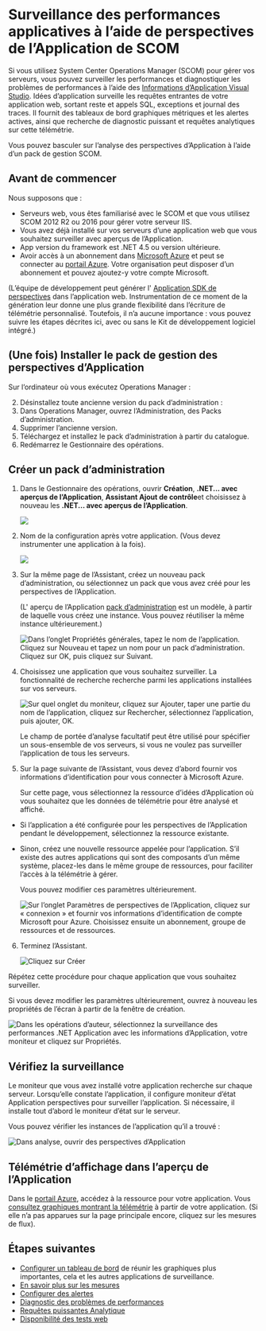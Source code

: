 <properties 
    pageTitle="Intégration de SCOM avec les perspectives d’Application | Microsoft Azure" 
    description="Si vous êtes un utilisateur SCOM, surveiller les performances et diagnostiquer les problèmes avec les perspectives de l’Application. Les tableaux de bord complets, alertes actives, puissants outils de diagnostic et des requêtes d’analyse." 
    services="application-insights" 
    documentationCenter=""
    authors="alancameronwills" 
    manager="douge"/>

<tags 
    ms.service="application-insights" 
    ms.workload="tbd" 
    ms.tgt_pltfrm="ibiza" 
    ms.devlang="na" 
    ms.topic="article" 
    ms.date="08/12/2016" 
    ms.author="awills"/>
 
# <a name="application-performance-monitoring-using-application-insights-for-scom"></a>Surveillance des performances applicatives à l’aide de perspectives de l’Application de SCOM

Si vous utilisez System Center Operations Manager (SCOM) pour gérer vos serveurs, vous pouvez surveiller les performances et diagnostiquer les problèmes de performances à l’aide des [Informations d’Application Visual Studio](app-insights-asp-net.md). Idées d’application surveille les requêtes entrantes de votre application web, sortant reste et appels SQL, exceptions et journal des traces. Il fournit des tableaux de bord graphiques métriques et les alertes actives, ainsi que recherche de diagnostic puissant et requêtes analytiques sur cette télémétrie. 

Vous pouvez basculer sur l’analyse des perspectives d’Application à l’aide d’un pack de gestion SCOM.

## <a name="before-you-start"></a>Avant de commencer

Nous supposons que :

* Serveurs web, vous êtes familiarisé avec le SCOM et que vous utilisez SCOM 2012 R2 ou 2016 pour gérer votre serveur IIS.
* Vous avez déjà installé sur vos serveurs d’une application web que vous souhaitez surveiller avec aperçus de l’Application.
* App version du framework est .NET 4.5 ou version ultérieure.
* Avoir accès à un abonnement dans [Microsoft Azure](https://azure.com) et peut se connecter au [portail Azure](https://portal.azure.com). Votre organisation peut disposer d’un abonnement et pouvez ajoutez-y votre compte Microsoft.

(L’équipe de développement peut générer l' [Application SDK de perspectives](app-insights-asp-net.md) dans l’application web. Instrumentation de ce moment de la génération leur donne une plus grande flexibilité dans l’écriture de télémétrie personnalisé. Toutefois, il n’a aucune importance : vous pouvez suivre les étapes décrites ici, avec ou sans le Kit de développement logiciel intégré.)

## <a name="one-time-install-application-insights-management-pack"></a>(Une fois) Installer le pack de gestion des perspectives d’Application

Sur l’ordinateur où vous exécutez Operations Manager :

2. Désinstallez toute ancienne version du pack d’administration :
 1. Dans Operations Manager, ouvrez l’Administration, des Packs d’administration. 
 2. Supprimer l’ancienne version.
1. Téléchargez et installez le pack d’administration à partir du catalogue.
2. Redémarrez le Gestionnaire des opérations.


## <a name="create-a-management-pack"></a>Créer un pack d’administration

1. Dans le Gestionnaire des opérations, ouvrir **Création**, **.NET... avec aperçus de l’Application**, **Assistant Ajout de contrôle**et choisissez à nouveau les **.NET... avec aperçus de l’Application**.

    ![](./media/app-insights-scom/020.png)

2. Nom de la configuration après votre application. (Vous devez instrumenter une application à la fois).
    
    ![](./media/app-insights-scom/030.png)

3. Sur la même page de l’Assistant, créez un nouveau pack d’administration, ou sélectionnez un pack que vous avez créé pour les perspectives de l’Application.

     (L' aperçu de l’Application [pack d’administration](https://technet.microsoft.com/library/cc974491.aspx) est un modèle, à partir de laquelle vous créez une instance. Vous pouvez réutiliser la même instance ultérieurement.)


    ![Dans l’onglet Propriétés générales, tapez le nom de l’application. Cliquez sur Nouveau et tapez un nom pour un pack d’administration. Cliquez sur OK, puis cliquez sur Suivant.](./media/app-insights-scom/040.png)

4. Choisissez une application que vous souhaitez surveiller. La fonctionnalité de recherche recherche parmi les applications installées sur vos serveurs.

    ![Sur quel onglet du moniteur, cliquez sur Ajouter, taper une partie du nom de l’application, cliquez sur Rechercher, sélectionnez l’application, puis ajouter, OK.](./media/app-insights-scom/050.png)

    Le champ de portée d’analyse facultatif peut être utilisé pour spécifier un sous-ensemble de vos serveurs, si vous ne voulez pas surveiller l’application de tous les serveurs.

5. Sur la page suivante de l’Assistant, vous devez d’abord fournir vos informations d’identification pour vous connecter à Microsoft Azure.

    Sur cette page, vous sélectionnez la ressource d’idées d’Application où vous souhaitez que les données de télémétrie pour être analysé et affiché. 

 * Si l’application a été configurée pour les perspectives de l’Application pendant le développement, sélectionnez la ressource existante.
 * Sinon, créez une nouvelle ressource appelée pour l’application. S’il existe des autres applications qui sont des composants d’un même système, placez-les dans le même groupe de ressources, pour faciliter l’accès à la télémétrie à gérer.

    Vous pouvez modifier ces paramètres ultérieurement.

    ![Sur l’onglet Paramètres de perspectives de l’Application, cliquez sur « connexion » et fournir vos informations d’identification de compte Microsoft pour Azure. Choisissez ensuite un abonnement, groupe de ressources et de ressources.](./media/app-insights-scom/060.png)

6. Terminez l’Assistant.

    ![Cliquez sur Créer](./media/app-insights-scom/070.png)
    
Répétez cette procédure pour chaque application que vous souhaitez surveiller.

Si vous devez modifier les paramètres ultérieurement, ouvrez à nouveau les propriétés de l’écran à partir de la fenêtre de création.

![Dans les opérations d’auteur, sélectionnez la surveillance des performances .NET Application avec les informations d’Application, votre moniteur et cliquez sur Propriétés.](./media/app-insights-scom/080.png)

## <a name="verify-monitoring"></a>Vérifiez la surveillance

Le moniteur que vous avez installé votre application recherche sur chaque serveur. Lorsqu’elle constate l’application, il configure moniteur d’état Application perspectives pour surveiller l’application. Si nécessaire, il installe tout d’abord le moniteur d’état sur le serveur.

Vous pouvez vérifier les instances de l’application qu’il a trouvé :

![Dans analyse, ouvrir des perspectives d’Application](./media/app-insights-scom/100.png)


## <a name="view-telemetry-in-application-insights"></a>Télémétrie d’affichage dans l’aperçu de l’Application

Dans le [portail Azure](https://portal.azure.com), accédez à la ressource pour votre application. Vous [consultez graphiques montrant la télémétrie](app-insights-dashboards.md) à partir de votre application. (Si elle n’a pas apparues sur la page principale encore, cliquez sur les mesures de flux).


## <a name="next-steps"></a>Étapes suivantes

* [Configurer un tableau de bord](app-insights-dashboards.md) de réunir les graphiques plus importantes, cela et les autres applications de surveillance.
* [En savoir plus sur les mesures](app-insights-metrics-explorer.md)
* [Configurer des alertes](app-insights-alerts.md)
* [Diagnostic des problèmes de performances](app-insights-detect-triage-diagnose.md)
* [Requêtes puissantes Analytique](app-insights-analytics.md)
* [Disponibilité des tests web](app-insights-monitor-web-app-availability.md)
